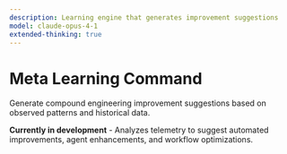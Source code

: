 ```yaml
---
description: Learning engine that generates improvement suggestions
model: claude-opus-4-1
extended-thinking: true
---
```


# Meta Learning Command

Generate compound engineering improvement suggestions based on observed patterns and historical data.

**Currently in development** - Analyzes telemetry to suggest automated improvements, agent enhancements, and workflow optimizations.
